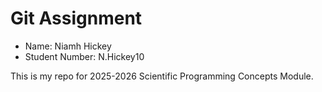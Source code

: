 # Git Assignment

* Name: Niamh Hickey
* Student Number: N.Hickey10

This is my repo for 2025-2026 Scientific Programming Concepts Module.
